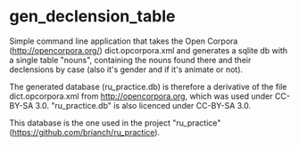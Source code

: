 # gen_declension_table
Simple command line application that takes the Open Corpora (http://opencorpora.org/) dict.opcorpora.xml and generates a sqlite db with a single table "nouns", containing the nouns found there and their declensions by case (also it's gender and if it's animate or not).

The generated database (ru_practice.db) is therefore a derivative of the file dict.opcorpora.xml from http://opencorpora.org, which was used under CC-BY-SA 3.0. "ru_practice.db" is also licenced under CC-BY-SA 3.0.

This database is the one used in the project "ru_practice" (https://github.com/brianch/ru_practice).
